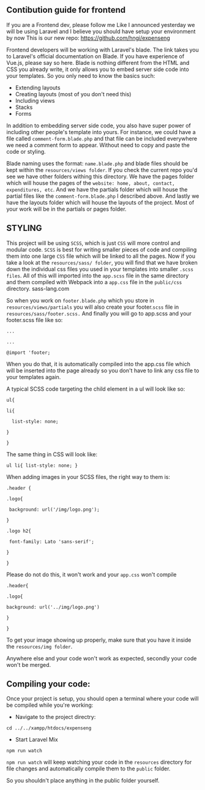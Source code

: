 ## Contibution guide for frontend

If you are a Frontend dev, please follow me
Like I announced yesterday we will be using Laravel and I believe you should have setup your environment by now This is our new repo: https://github.com/hngi/expenseng

Frontend developers will be working with Laravel's blade.
The link takes you to Laravel's official documentation on Blade. If you have experience of Vue.js, please say so here.
Blade is nothing different from the HTML and CSS you already write, it only allows you to embed server side code into your templates. So you only need to know the basics such:

- Extending layouts
- Creating layouts (most of you don't need this)
- Including views
- Stacks
- Forms

In addition to embedding server side code, you also have super power of including other people's template into yours. For instance, we could have a file called `comment-form.blade.php` and that file can be included everywhere we need a comment form to appear. Without need to copy and paste the code or styling.

Blade naming uses the format: `name.blade.php` and blade files should be kept within the `resources/views folder`. If you check the current repo you'd see we have other folders withing this directory. We have the pages folder which will house the pages of the `website: home, about, contact, expenditures, etc`.
And we have the partials folder which will house the partial files like the `comment-form.blade.php` I described above. And lastly we have the layouts folder which will house the layouts of the project.
Most of your work will be in the partials or pages folder.

## STYLING
This project will be using `SCSS`, which is just `CSS` will more control and modular code.
`SCSS` is best for writing smaller pieces of code and compiling them into one large `CSS` file which will be linked to all the pages.
Now if you take a look at the `resources/sass/ folder`, you will find that we have broken down the individual css files you used in your templates into smaller `.scss files`. All of this will imported into the `app.scss` file in the same directory and them compiled with Webpack into a `app.css` file in the `public/css` directory. sass-lang.com

So when you work on `footer.blade.php` which you store in `resources/views/partials` you will also create your footer.`scss` file in `resources/sass/footer.scss.`
And finally you will go to app.scss and your footer.scss file like so: 

`...`

`...`

`@import 'footer;`

When you do that, it is automatically compiled into the app.css file which will be inserted into the page already so you don't have to link any css file to your templates again.

A typical SCSS code targeting the child element in a ul will look like so:

`ul{`

  `li{`

      list-style: none;
`}`

`}`

The same thing in CSS will look like:

`ul li{ list-style: none; }`

When adding images in your SCSS files, the right way to them is:

`.header {`

  `.logo{`

     background: url('/img/logo.png'); 
  `}`

  `.logo h2{`

     font-family: Lato 'sans-serif'; 
   `} `

`}`

Please do not do this, it won't work and your `app.css` won't compile  

`.header{`

  `.logo{`

    background: url('../img/logo.png')
  `}`

`}`

To get your image showing up properly, make sure that you have it inside the `resources/img folder`.

Anywhere else and your code won't work as expected, secondly your code won't be merged.

## Compiling your code:

Once your project is setup, you should open a terminal where your code will be compiled while you're working:

- Navigate to the project directry:

`cd ../../xampp/htdocs/expenseng`

- Start Laravel Mix

`npm run watch`

`npm run watch` will keep watching your code in the `resources` directory for file changes and automatically compile them to the `public` folder.

So you shouldn't place anything in the public folder yourself.